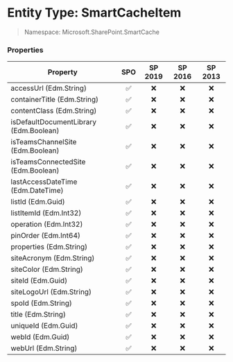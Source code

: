 # Entity Type: SmartCacheItem

> Namespace: Microsoft.SharePoint.SmartCache

### Properties

Property | SPO | SP 2019 | SP 2016 | SP 2013
----------|:---:|:-------:|:-------:|:-------:
accessUrl (Edm.String) | ✅ | ❌ | ❌ | ❌
containerTitle (Edm.String) | ✅ | ❌ | ❌ | ❌
contentClass (Edm.String) | ✅ | ❌ | ❌ | ❌
isDefaultDocumentLibrary (Edm.Boolean) | ✅ | ❌ | ❌ | ❌
isTeamsChannelSite (Edm.Boolean) | ✅ | ❌ | ❌ | ❌
isTeamsConnectedSite (Edm.Boolean) | ✅ | ❌ | ❌ | ❌
lastAccessDateTime (Edm.DateTime) | ✅ | ❌ | ❌ | ❌
listId (Edm.Guid) | ✅ | ❌ | ❌ | ❌
listItemId (Edm.Int32) | ✅ | ❌ | ❌ | ❌
operation (Edm.Int32) | ✅ | ❌ | ❌ | ❌
pinOrder (Edm.Int64) | ✅ | ❌ | ❌ | ❌
properties (Edm.String) | ✅ | ❌ | ❌ | ❌
siteAcronym (Edm.String) | ✅ | ❌ | ❌ | ❌
siteColor (Edm.String) | ✅ | ❌ | ❌ | ❌
siteId (Edm.Guid) | ✅ | ❌ | ❌ | ❌
siteLogoUrl (Edm.String) | ✅ | ❌ | ❌ | ❌
spoId (Edm.String) | ✅ | ❌ | ❌ | ❌
title (Edm.String) | ✅ | ❌ | ❌ | ❌
uniqueId (Edm.Guid) | ✅ | ❌ | ❌ | ❌
webId (Edm.Guid) | ✅ | ❌ | ❌ | ❌
webUrl (Edm.String) | ✅ | ❌ | ❌ | ❌